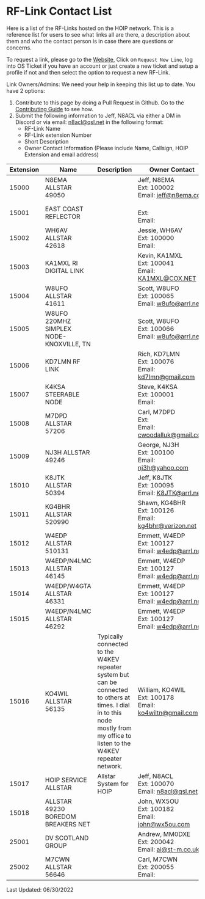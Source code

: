 # RF-Link Contact List

Here is a list of the RF-Links hosted on the HOIP network. This is a reference list for users to see what links all are there, a description about them and who the contact person is in case there are questions or concerns.

To request a link, please go to the [Website](https://hamsoverip.com), Click on ```Request New Line```, log into OS Ticket if you have an account or just create a new ticket and setup a profile if not and then select the option to request a new RF-Link.

Link Owners/Admins: We need your help in keeping this list up to date. You have 2 options:

1. Contribute to this page by doing a Pull Request in Github. Go to the [Contributing Guide](https://hamsoverip.github.io/wiki/wiki/contributing/) to see how.
2. Submit the following information to Jeff, N8ACL via either a DM in Discord or via email: n8acl@qsl.net in the following format:
    * RF-Link Name
    * RF-Link extension Number
    * Short Description
    * Owner Contact Information (Please include Name, Callsign, HOIP Extension and email address)

| Extension | Name | Description | Owner Contact |
|---------|---------|---------|---------|
| 15000 |N8EMA ALLSTAR 49050 |  | Jeff, N8EMA</br>Ext: 100002</br>Email: jeff@n8ema.com | 
| 15001 |EAST COAST REFLECTOR |  | </br>Ext: </br>Email:  | 
| 15002 |WH6AV ALLSTAR 42618 |  | Jessie, WH6AV</br>Ext: 100000</br>Email:  | 
| 15003 |KA1MXL RI DIGITAL LINK |  | Kevin, KA1MXL</br>Ext: 100041</br>Email: KA1MXL@COX.NET | 
| 15004 |W8UFO ALLSTAR 41611 |  | Scott, W8UFO</br>Ext: 100065</br>Email: w8ufo@arrl.net | 
| 15005 |W8UFO 220MHZ SIMPLEX NODE-KNOXVILLE, TN |  | Scott, W8UFO</br>Ext: 100066</br>Email: w8ufo@arrl.net | 
| 15006 |KD7LMN RF LINK |  | Rich, KD7LMN</br>Ext: 100076</br>Email: kd7lmn@gmail.com | 
| 15007 |K4KSA STEERABLE NODE |  | Steve, K4KSA</br>Ext: 100001</br>Email:  | 
| 15008 |M7DPD ALLSTAR 57206 |  | Carl, M7DPD</br>Ext: </br>Email: cwoodalluk@gmail.com | 
| 15009 |NJ3H ALLSTAR 49246 |  | George, NJ3H</br>Ext: 100100</br>Email: nj3h@yahoo.com | 
| 15010 |K8JTK ALLSTAR 50394 |  | Jeff, K8JTK</br>Ext: 100095</br>Email: K8JTK@arrl.net | 
| 15011 |KG4BHR ALLSTAR 520990 |  | Shawn, KG4BHR</br>Ext: 100126</br>Email: kg4bhr@verizon.net | 
| 15012 |W4EDP ALLSTAR 510131 |  | Emmett, W4EDP</br>Ext: 100127</br>Email: w4edp@arrl.net | 
| 15013 |W4EDP/N4LMC ALLSTAR 46145 |  | Emmett, W4EDP</br>Ext: 100127</br>Email: w4edp@arrl.net | 
| 15014 |W4EDP/W4GTA ALLSTAR 46331 |  | Emmett, W4EDP</br>Ext: 100127</br>Email: w4edp@arrl.net | 
| 15015 |W4EDP/N4LMC ALLSTAR 46292 |  | Emmett, W4EDP</br>Ext: 100127</br>Email: w4edp@arrl.net | 
| 15016 |KO4WIL ALLSTAR 56135 | Typically connected to the W4KEV repeater system but can be connected to others at times. I dial in to this node mostly from my office to listen to the W4KEV repeater network.  | William, KO4WIL</br>Ext: 100178</br>Email: ko4wiltn@gmail.com | 
| 15017 |HOIP SERVICE ALLSTAR | Allstar System for HOIP | Jeff, N8ACL</br>Ext: 100070</br>Email: n8acl@qsl.net | 
| 15018 |ALLSTAR 49230 BOREDOM BREAKERS NET |  | John, WX5OU</br>Ext: 100182</br>Email: john@wx5ou.com | 
| 25001 |DV SCOTLAND GROUP |  | Andrew, MM0DXE </br>Ext: 200042</br>Email: ai@st-m.co.uk | 
| 25002 |M7CWN ALLSTAR 56646 |  | Carl, M7CWN</br>Ext: 200055</br>Email:  | 


Last Updated: 06/30/2022
